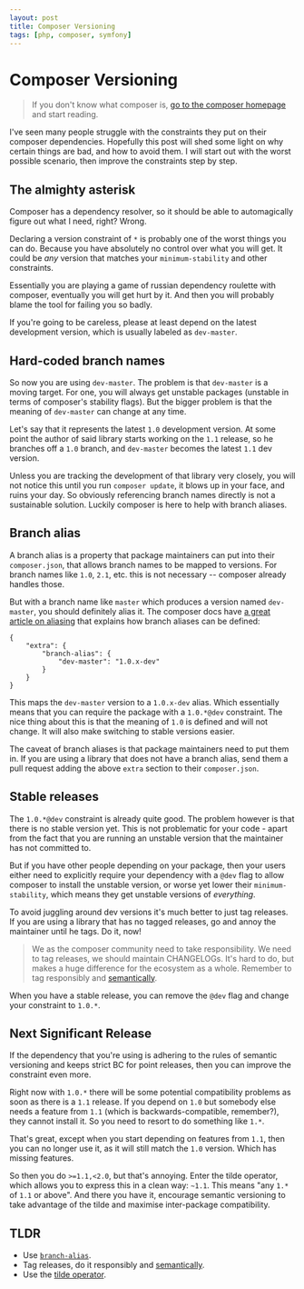 ```yaml
---
layout: post
title: Composer Versioning
tags: [php, composer, symfony]
---
```


# Composer Versioning

> If you don't know what composer is, [go to the composer
> homepage](http://getcomposer.org/) and start reading.

I've seen many people struggle with the constraints they put on their composer
dependencies. Hopefully this post will shed some light on why certain things
are bad, and how to avoid them. I will start out with the worst possible
scenario, then improve the constraints step by step.

## The almighty asterisk

Composer has a dependency resolver, so it should be able to automagically
figure out what I need, right? Wrong.

Declaring a version constraint of `*` is probably one of the worst things you
can do. Because you have absolutely no control over what you will get. It
could be *any* version that matches your `minimum-stability` and other
constraints.

Essentially you are playing a game of russian dependency roulette with
composer, eventually you will get hurt by it. And then you will probably blame
the tool for failing you so badly.

If you're going to be careless, please at least depend on the latest
development version, which is usually labeled as `dev-master`.

## Hard-coded branch names

So now you are using `dev-master`. The problem is that `dev-master` is a
moving target. For one, you will always get unstable packages (unstable in
terms of composer's stability flags). But the bigger problem is that the
meaning of `dev-master` can change at any time.

Let's say that it represents the latest `1.0` development version. At some
point the author of said library starts working on the `1.1` release, so he
branches off a `1.0` branch, and `dev-master` becomes the latest `1.1` dev
version.

Unless you are tracking the development of that library very closely, you will
not notice this until you run `composer update`, it blows up in your face, and
ruins your day. So obviously referencing branch names directly is not a
sustainable solution. Luckily composer is here to help with branch aliases.

## Branch alias

A branch alias is a property that package maintainers can put into their
`composer.json`, that allows branch names to be mapped to versions. For branch
names like `1.0`, `2.1`, etc. this is not necessary -- composer already
handles those.

But with a branch name like `master` which produces a version named
`dev-master`, you should definitely alias it. The composer docs have [a
great article on aliasing](http://getcomposer.org/doc/articles/aliases.md)
that explains how branch aliases can be defined:

    {
        "extra": {
            "branch-alias": {
                "dev-master": "1.0.x-dev"
            }
        }
    }

This maps the `dev-master` version to a `1.0.x-dev` alias. Which essentially
means that you can require the package with a `1.0.*@dev` constraint. The nice
thing about this is that the meaning of `1.0` is defined and will not change.
It will also make switching to stable versions easier.

The caveat of branch aliases is that package maintainers need to put them in.
If you are using a library that does not have a branch alias, send them a pull
request adding the above `extra` section to their `composer.json`.

## Stable releases

The `1.0.*@dev` constraint is already quite good. The problem however is that
there is no stable version yet. This is not problematic for your code - apart
from the fact that you are running an unstable version that the maintainer has
not committed to.

But if you have other people depending on your package, then your users either
need to explicitly require your dependency with a `@dev` flag to allow
composer to install the unstable version, or worse yet lower their
`minimum-stability`, which means they get unstable versions of *everything*.

To avoid juggling around dev versions it's much better to just tag releases.
If you are using a library that has no tagged releases, go and annoy the
maintainer until he tags. Do it, now!

> We as the composer community need to take responsibility. We need to tag
> releases, we should maintain CHANGELOGs. It's hard to do, but makes a huge
> difference for the ecosystem as a whole. Remember to tag responsibly and
> [semantically](http://semver.org/).

When you have a stable release, you can remove the `@dev` flag and change your
constraint to `1.0.*`.

## Next Significant Release

If the dependency that you're using is adhering to the rules of semantic
versioning and keeps strict BC for point releases, then you can improve the
constraint even more.

Right now with `1.0.*` there will be some potential compatibility problems as
soon as there is a `1.1` release. If you depend on `1.0` but somebody else
needs a feature from `1.1` (which is backwards-compatible, remember?), they
cannot install it. So you need to resort to do something like `1.*`.

That's great, except when you start depending on features from `1.1`, then you
can no longer use it, as it will still match the `1.0` version. Which has
missing features.

So then you do `>=1.1,<2.0`, but that's annoying. Enter the tilde operator,
which allows you to express this in a clean way: `~1.1`. This means "any `1.*`
of `1.1` or above". And there you have it, encourage semantic versioning to
take advantage of the tilde and maximise inter-package compatibility.

## TLDR

* Use [`branch-alias`](http://getcomposer.org/doc/articles/aliases.md#branch-alias).
* Tag releases, do it responsibly and [semantically](http://semver.org/).
* Use the [tilde operator](http://getcomposer.org/doc/01-basic-usage.md#package-versions).
